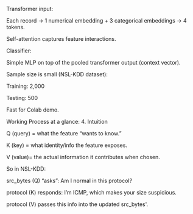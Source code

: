 Transformer input:

Each record → 1 numerical embedding + 3 categorical embeddings → 4 tokens.

Self-attention captures feature interactions.

Classifier:

Simple MLP on top of the pooled transformer output (context vector).

Sample size is small (NSL-KDD dataset):

Training: 2,000

Testing: 500

Fast for Colab demo.

Working Process at a glance:
4. Intuition

Q (query) = what the feature “wants to know.”

K (key) = what identity/info the feature exposes.

V (value)= the actual information it contributes when chosen.

So in NSL-KDD:

src_bytes (Q) “asks”: Am I normal in this protocol?

protocol (K) responds: I’m ICMP, which makes your size suspicious.

protocol (V) passes this info into the updated src_bytes'.
